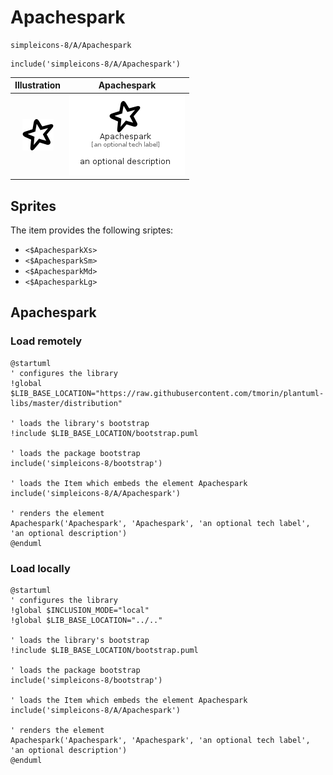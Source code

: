 # Apachespark


```text
simpleicons-8/A/Apachespark
```

```text
include('simpleicons-8/A/Apachespark')
```



| Illustration | Apachespark |
| :---: | :---: |
| ![illustration for Illustration](../../simpleicons-8/A/Apachespark.png) | ![illustration for Apachespark](../../simpleicons-8/A/Apachespark.Local.png) |



## Sprites
The item provides the following sriptes:

- `<$ApachesparkXs>`
- `<$ApachesparkSm>`
- `<$ApachesparkMd>`
- `<$ApachesparkLg>`





## Apachespark

### Load remotely
```plantuml
@startuml
' configures the library
!global $LIB_BASE_LOCATION="https://raw.githubusercontent.com/tmorin/plantuml-libs/master/distribution"

' loads the library's bootstrap
!include $LIB_BASE_LOCATION/bootstrap.puml

' loads the package bootstrap
include('simpleicons-8/bootstrap')

' loads the Item which embeds the element Apachespark
include('simpleicons-8/A/Apachespark')

' renders the element
Apachespark('Apachespark', 'Apachespark', 'an optional tech label', 'an optional description')
@enduml
```

### Load locally
```plantuml
@startuml
' configures the library
!global $INCLUSION_MODE="local"
!global $LIB_BASE_LOCATION="../.."

' loads the library's bootstrap
!include $LIB_BASE_LOCATION/bootstrap.puml

' loads the package bootstrap
include('simpleicons-8/bootstrap')

' loads the Item which embeds the element Apachespark
include('simpleicons-8/A/Apachespark')

' renders the element
Apachespark('Apachespark', 'Apachespark', 'an optional tech label', 'an optional description')
@enduml
```


